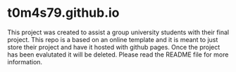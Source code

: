# t0m4s79.github.io
This project was created to assist a group university students with their final project. This repo is a based on an online template and it is meant to just store their project and have it hosted with github pages. Once the project has been evalutated it will be deleted. Please read the README file for more information.
